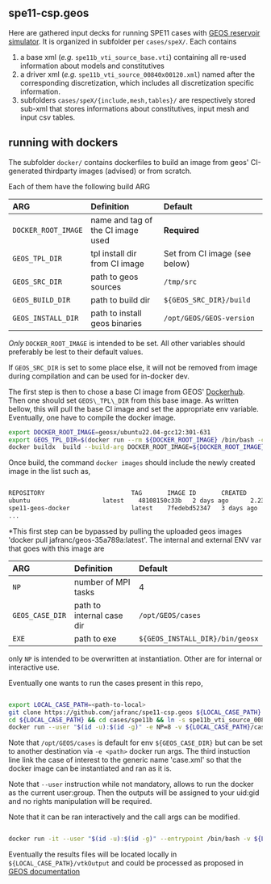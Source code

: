 ## spe11-csp.geos

Here are gathered input decks for running SPE11 cases with [GEOS reservoir simulator](https://github.com/GEOS-DEV/GEOS).
It is organized in subfolder per `cases/speX/`. 
Each contains 

1. a base xml (_e.g._ `spe11b_vti_source_base.vti`) containing all re-used information about models and constitutives
2. a driver xml (_e.g._ `spe11b_vti_source_00840x00120.xml`) named after the corresponding discretization, which includes all discretization specific information. 
3. subfolders `cases/speX/{include,mesh,tables}/` are respectively stored sub-xml that stores informations about constitutives, input mesh and input csv tables.

## running with dockers

The subfolder `docker/` contains dockerfiles to build an image from geos' CI-generated thirdparty images (advised) or from scratch. 

Each of them have the following build ARG

| ARG                  | Definition                        | Default                           |
|:---------------------|:----------------------------------|:----------------------------------|
| `DOCKER_ROOT_IMAGE`  | name and tag of the CI image used | **Required**                      |
| `GEOS_TPL_DIR`       | tpl install dir from CI image     | Set from CI image (see below)     |
| `GEOS_SRC_DIR`       | path to geos sources              | `/tmp/src`                        |
| `GEOS_BUILD_DIR`     | path to build dir                 | `${GEOS_SRC_DIR}/build`           |
| `GEOS_INSTALL_DIR`   | path to install geos binaries     | `/opt/GEOS/GEOS-version`          |

*Only* `DOCKER_ROOT_IMAGE` is intended to be set. All other variables should preferably be lest to their default values.

If `GEOS_SRC_DIR` is set to some place else, it will not be removed from image during compilation and can be used for in-docker dev.

The first step is then to chose a base CI image from GEOS' [Dockerhub](https://hub.docker.com/u/geosx). Then one should set `GEOS\_TPL\_DIR` from this base image. 
As written bellow, this will pull the base CI image and set the appropriate env variable. Eventually, one have to compile the docker image.

```bash
export DOCKER_ROOT_IMAGE=geosx/ubuntu22.04-gcc12:301-631
export GEOS_TPL_DIR=$(docker run --rm ${DOCKER_ROOT_IMAGE} /bin/bash -c 'echo ${GEOS_TPL_DIR}')
docker buildx  build --build-arg DOCKER_ROOT_IMAGE=${DOCKER_ROOT_IMAGE} --build-arg GEOS_TPL_DIR=${GEOS_TPL_DIR} -t spe11-geos-docker -f Dockerfile.u22-g12-omp41 .
```

Once build, the command `docker images` should include the newly created image in the list such as,

```bash

REPOSITORY                        TAG       IMAGE ID       CREATED         SIZE
ubuntu			          latest    48108150c33b   2 days ago      2.23GB
spe11-geos-docker                 latest    7fedebd52347   3 days ago      5.84GB
...

```

*This first step can be bypassed by pulling the uploaded geos images 'docker pull jafranc/geos-35a789a:latest'. 
The internal and external ENV var that goes with this image are

| ARG                  | Definition                        | Default                           |
|:---------------------|:----------------------------------|:----------------------------------|
| `NP`                 | number of MPI tasks               | 4                                 |
| `GEOS_CASE_DIR`      | path to internal case dir         | `/opt/GEOS/cases`                 |
| `EXE`                | path to exe                       | `${GEOS_INSTALL_DIR}/bin/geosx`   |

only `NP` is intended to be overwritten at instantiation. Other are for internal or interactive use.

Eventually one wants to run the cases present in this repo, 

```bash

export LOCAL_CASE_PATH=<path-to-local>
git clone https://github.com/jafranc/spe11-csp.geos ${LOCAL_CASE_PATH}
cd ${LOCAL_CASE_PATH} && cd cases/spe11b && ln -s spe11b_vti_source_00840x00120.xml case.xml
docker run --user "$(id -u):$(id -g)" -e NP=8 -v ${LOCAL_CASE_PATH}/cases/spe11b:/opt/GEOS/cases --rm jafranc/geos-35a789a

```

Note that `/opt/GEOS/cases` is default for env `${GEOS_CASE_DIR}` but can be set to another destination via `-e <path>` docker run args.
The third instuction line link the case of interest to the generic name 'case.xml' so that the docker image can be instantiated and ran as it is.

Note that `--user` instruction while not mandatory, allows to run the docker as the current user:group. Then the outputs will be assigned to your uid:gid and no rights manipulation will be required.

Note that it can be ran interactively and the call args can be modified.

```bash

docker run -it --user "$(id -u):$(id -g)" --entrypoint /bin/bash -v ${LOCAL_CASE_PATH}/cases/spe11b:/opt/GEOS/cases --rm spe11-geos-docker

```

Eventually the results files will be located locally in `${LOCAL_CASE_PATH}/vtkOutput` and could be processed as proposed in [GEOS documentation](https://geosx-geosx.readthedocs-hosted.com/en/latest/)



